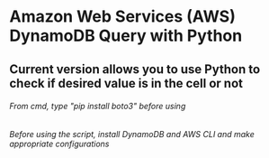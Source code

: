 # Amazon Web Services (AWS) DynamoDB Query with Python
## Current version allows you to use Python to check if desired value is in the cell or not
###### From cmd, type "pip install boto3" before using
###### Before using the script, install DynamoDB and AWS CLI and make appropriate configurations
